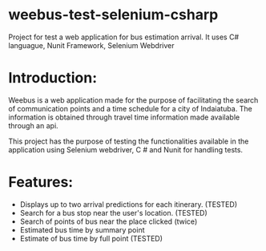 # weebus-test-selenium-csharp
Project for test a web application for bus estimation arrival. It uses C# languague, Nunit Framework, Selenium Webdriver

# Introduction:

Weebus is a web application made for the purpose of facilitating the search of communication points and a time schedule for a city of Indaiatuba. The information is obtained through travel time information made available through an api.

This project has the purpose of testing the functionalities available in the application using Selenium webdriver, C # and Nunit for handling tests.

# Features:

- Displays up to two arrival predictions for each itinerary. (TESTED)
- Search for a bus stop near the user's location. (TESTED)
- Search of points of bus near the place clicked (twice)
- Estimated bus time by summary point
- Estimate of bus time by full point (TESTED)
